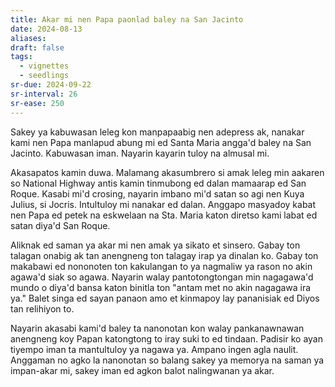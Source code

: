 ```yaml
---
title: Akar mi nen Papa paonlad baley na San Jacinto
date: 2024-08-13
aliases: 
draft: false
tags:
  - vignettes
  - seedlings
sr-due: 2024-09-22
sr-interval: 26
sr-ease: 250
---
```

Sakey ya kabuwasan leleg kon manpapaabig nen adepress ak, nanakar kami nen Papa manlapud abung mi ed Santa Maria angga'd baley na San Jacinto. Kabuwasan iman. Nayarin kayarin tuloy na almusal mi.

Akasapatos kamin duwa. Malamang akasumbrero si amak leleg min aakaren so National Highway antis kamin tinmubong ed dalan mamaarap ed San Roque. Kasabi mi'd crosing, nayarin imbano mi'd satan so agi nen Kuya Julius, si Jocris. Intultuloy mi nanakar ed dalan. Anggapo masyadoy kabat nen Papa ed petek na eskwelaan na Sta. Maria katon diretso kami labat ed satan diya'd San Roque.

Aliknak ed saman ya akar mi nen amak ya sikato et sinsero. Gabay ton talagan onabig ak tan anengneng ton talagay irap ya dinalan ko. Gabay ton makabawi ed nononoten ton kakulangan to ya nagmaliw ya rason no akin agawa'd siak so agawa. Nayarin walay pantotongtongan min nagagawa'd mundo o diya'd bansa katon binitla ton "antam met no akin nagagawa ira ya." Balet singa ed sayan panaon amo et kinmapoy lay pananisiak ed Diyos tan relihiyon to.

Nayarin akasabi kami'd baley ta nanonotan kon walay pankanawnawan anengneng koy Papan katongtong to iray suki to ed tindaan. Padisir ko ayan tiyempo iman ta mantultuloy ya nagawa ya. Ampano ingen agla naulit. Anggaman no agko la nanonotan so balang sakey ya memorya na saman ya impan-akar mi, sakey iman ed agkon balot nalingwanan ya akar.